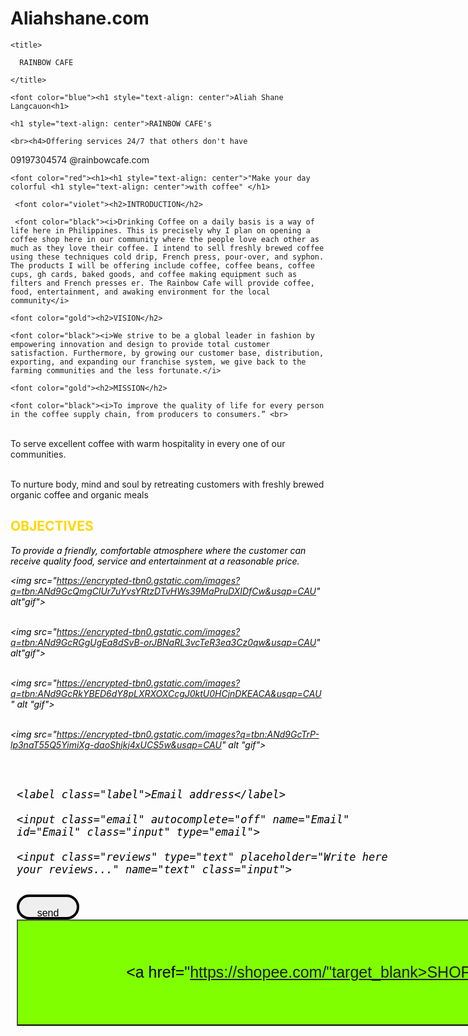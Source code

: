 # Aliahshane.com
<html>

<head>

    <title>

      RAINBOW CAFE 

    </title>

</head>

<style>

    .button-shop {

        width: 970px;

        height: 170px;

        padding: 30px;

        font-size: 25;

        background-color: #7fff00;}

     img {

        width: 993px;

        height: 700px;}

     .email {

        padding: 10px;

        width: 600px;

        font-size: 20px;}

     .reviews {

        padding: 10px;

        width: 600px;

        font-size: 20px;

        margin-top: 30px;

    }

     .send {

        background-color: #fof8ff;

        color: black; 

        height: 40px;

        width: 100px;

        border-style: solid;

        border-width: 4px;

        border-radius: 58px;

        margin-top: 10px;

        font-size: 16px;

        }

</style>

<body>

    <font color="blue"><h1 style="text-align: center">Aliah Shane Langcauon<h1>

    <h1 style="text-align: center">RAINBOW CAFE's

    <br><h4>Offering services 24/7 that others don't have

09197304574 @rainbowcafe.com</h4>

    <font color="red"><h1><h1 style="text-align: center">"Make your day colorful <h1 style="text-align: center">with coffee" </h1>

     <font color="violet"><h2>INTRODUCTION</h2>

     <font color="black"><i>Drinking Coffee on a daily basis is a way of life here in Philippines. This is precisely why I plan on opening a coffee shop here in our community where the people love each other as much as they love their coffee. I intend to sell freshly brewed coffee using these techniques cold drip, French press, pour-over, and syphon. The products I will be offering include coffee, coffee beans, coffee cups, gh cards, baked goods, and coffee making equipment such as filters and French presses er. The Rainbow Cafe will provide coffee, food, entertainment, and awaking environment for the local community</i>

    <font color="gold"><h2>VISION</h2>

    <font color="black"><i>We strive to be a global leader in fashion by empowering innovation and design to provide total customer satisfaction. Furthermore, by growing our customer base, distribution, exporting, and expanding our franchise system, we give back to the farming communities and the less fortunate.</i>

    <font color="gold"><h2>MISSION</h2>

    <font color="black"><i>To improve the quality of life for every person in the coffee supply chain, from producers to consumers.” <br>

   <br> To serve excellent coffee with warm hospitality in every one of our communities.<br>

   <br> To nurture body, mind and soul by retreating customers with freshly brewed organic coffee and organic meals</i>

   <font color="gold"><h2>OBJECTIVES</h2>

   <font color="black"><i>To provide a friendly, comfortable atmosphere where the customer can receive quality food, service and entertainment at a reasonable price.

   <img src="https://encrypted-tbn0.gstatic.com/images?q=tbn:ANd9GcQmgClUr7uYvsYRtzDTvHWs39MaPruDXIDfCw&usqp=CAU" alt"gif"><br>

   <br><img src="https://encrypted-tbn0.gstatic.com/images?q=tbn:ANd9GcRGgUgEa8dSvB-orJBNaRL3vcTeR3ea3Cz0qw&usqp=CAU" alt"gif"><br>

   <br><img src="https://encrypted-tbn0.gstatic.com/images?q=tbn:ANd9GcRkYBED6dY8pLXRXOXCcgJ0ktU0HCjnDKEACA&usqp=CAU" alt "gif"><br>

   <br><img src="https://encrypted-tbn0.gstatic.com/images?q=tbn:ANd9GcTrP-lp3naT55Q5YimiXg-daoShjkj4xUCS5w&usqp=CAU" alt "gif">

   <br>

<div class="input-group">

<form class="email">

    <label class="label">Email address</label>

    <input class="email" autocomplete="off" name="Email" id="Email" class="input" type="email">

    <input class="reviews" type="text" placeholder="Write here your reviews..." name="text" class="input">

<button class="send">

send

</button>

   <br>

<button class="button-shop">

<a href="https://shopee.com/"target_blank>SHOP NOW

</button>

    

    

   

<body>

</html>
